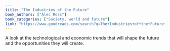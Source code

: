 ```yaml
---
title: "The Industries of the Future"
book_authors: ["Alec Ross"]
book_categories: ["Society, world and future"]
link: "https://www.goodreads.com/search?q=The+Industries+of+the+Future+Alec+Ross"
---
```


A look at the technological and economic trends that will shape the future and the opportunities they will create.
